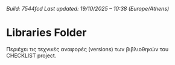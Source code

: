 *Build: 7544fcd*
*Last updated: 19/10/2025 – 10:38 (Europe/Athens)*
# Libraries Folder  
Περιέχει τις τεχνικές αναφορές (versions) των βιβλιοθηκών του CHECKLIST project.
